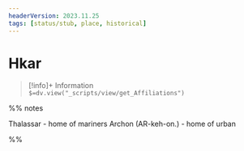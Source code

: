 ```yaml
---
headerVersion: 2023.11.25
tags: [status/stub, place, historical]
---
```

# Hkar
>[!info]+ Information  
> `$=dv.view("_scripts/view/get_Affiliations")`

%% notes

 Thalassar - home of mariners
 Archon (AR-keh-on.) - home of urban 

%%